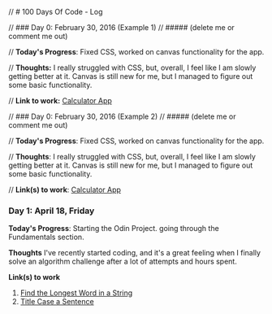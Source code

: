 // # 100 Days Of Code - Log

// ### Day 0: February 30, 2016 (Example 1)
// ##### (delete me or comment me out)

// **Today's Progress**: Fixed CSS, worked on canvas functionality for the app.

// **Thoughts:** I really struggled with CSS, but, overall, I feel like I am slowly getting better at it. Canvas is still new for me, but I managed to figure out some basic functionality.

// **Link to work:** [Calculator App](http://www.example.com)

// ### Day 0: February 30, 2016 (Example 2)
// ##### (delete me or comment me out)

// **Today's Progress**: Fixed CSS, worked on canvas functionality for the app.

// **Thoughts**: I really struggled with CSS, but, overall, I feel like I am slowly getting better at it. Canvas is still new for me, but I managed to figure out some basic functionality.

// **Link(s) to work**: [Calculator App](http://www.example.com)


### Day 1: April 18, Friday

**Today's Progress**: Starting the Odin Project. going through the Fundamentals section.

**Thoughts** I've recently started coding, and it's a great feeling when I finally solve an algorithm challenge after a lot of attempts and hours spent.

**Link(s) to work**
1. [Find the Longest Word in a String](https://www.freecodecamp.com/challenges/find-the-longest-word-in-a-string)
2. [Title Case a Sentence](https://www.freecodecamp.com/challenges/title-case-a-sentence)
